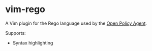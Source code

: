 # vim-rego

A Vim plugin for the Rego language used by the [Open Policy Agent](http://www.openpolicyagent.org).

Supports:

- Syntax highlighting

